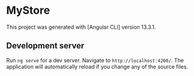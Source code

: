 # MyStore

This project was generated with [Angular CLI] version 13.3.1.

## Development server

Run `ng serve` for a dev server. Navigate to `http://localhost:4200/`. The application will automatically reload if you change any of the source files.
